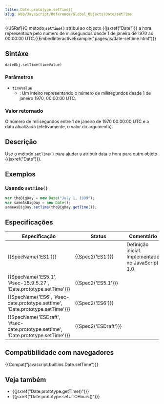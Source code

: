 ```yaml
---
title: Date.prototype.setTime()
slug: Web/JavaScript/Reference/Global_Objects/Date/setTime
---
```


{{JSRef}}O método **`setTime()`** atribui ao objecto {{jsxref("Date")}} a hora representada pelo número de milisegundos desde 1 de janeiro de 1970 as 00:00:00 UTC.{{EmbedInteractiveExample("pages/js/date-settime.html")}}

## Sintáxe

```
dateObj.setTime(timeValue)
```

### Parâmetros

- `timeValue`
  - : Um inteiro representando o número de milisegundos desde 1 de janeiro 1970, 00:00:00 UTC.

### Valor retornado

O número de milisegundos entre 1 de janeiro de 1970 00:00:00 UTC e a data atualizada (efetivamente, o valor do argumento).

## Descrição

Use o método `setTime()` para ajudar a atribuir data e hora para outro objeto {{jsxref("Date")}}.

## Exemplos

### Usando `setTime()`

```js
var theBigDay = new Date("July 1, 1999");
var sameAsBigDay = new Date();
sameAsBigDay.setTime(theBigDay.getTime());
```

## Especificações

| Especificação                                                                    | Status               | Comentário                                         |
| -------------------------------------------------------------------------------- | -------------------- | -------------------------------------------------- |
| {{SpecName('ES1')}}                                                              | {{Spec2('ES1')}}     | Definição inicial. Implementado no JavaScript 1.0. |
| {{SpecName('ES5.1', '#sec-15.9.5.27', 'Date.prototype.setTime')}}                | {{Spec2('ES5.1')}}   |                                                    |
| {{SpecName('ES6', '#sec-date.prototype.settime', 'Date.prototype.setTime')}}     | {{Spec2('ES6')}}     |                                                    |
| {{SpecName('ESDraft', '#sec-date.prototype.settime', 'Date.prototype.setTime')}} | {{Spec2('ESDraft')}} |                                                    |

## Compatibilidade com navegadores

{{Compat("javascript.builtins.Date.setTime")}}

## Veja também

- {{jsxref("Date.prototype.getTime()")}}
- {{jsxref("Date.prototype.setUTCHours()")}}

